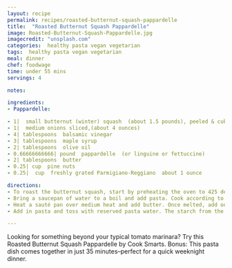```yaml
---
layout: recipe
permalink: recipes/roasted-butternut-squash-pappardelle
title:  "Roasted Butternut Squash Pappardelle"
image: Roasted-Butternut-Squash-Pappardelle.jpg
imagecredit: "unsplash.com"
categories:  healthy pasta vegan vegetarian
tags:  healthy pasta vegan vegetarian
meal: dinner
chef: foodwage
time: under 55 mins
servings: 4

notes:

ingredients:
- Pappardelle:

- 1|  small butternut (winter) squash  (about 1.5 pounds), peeled & cubed
- 1|  medium onions sliced,(about 4 ounces)
- 4| tablespoons  balsamic vinegar
- 3| tablespoons  maple syrup
- 2| tablespoons  olive oil
- 0.66666666666| pound  pappardelle  (or linguine or fettuccine)
- 2| tablespoons  butter
- 0.25| cup  pine nuts
- 0.25|  cup  freshly grated Parmigiano-Reggiano  about 1 ounce

directions:
- To roast the butternut squash, start by preheating the oven to 425 degrees. Mix together 2 tablespoons each of balsamic vinegar, maple syrup and olive oil. Toss with cubed butternut squash directly on a sheet pan. Roast for 25 to 30 minutes until golden on the outside or tender. (Can be done up to 5 days ahead)
- Bring a saucepan of water to a boil and add pasta. Cook according to package instructions. Before draining, save 1 cup pasta water.
- Heat a sauté pan over medium heat and add butter. Once melted, add onion. Sauté for 3 to 4 minutes and then add 2 tablespoons of balsamic vinegar and 1 tablespoon of maple syrup. Sauté for another 2 to 3 minutes.
- Add in pasta and toss with reserved pasta water. The starch from the pasta water will create a nice sauce. Add in pine nuts, roasted butternut squash, and parmesan. Cook until everything is warmed through

---
```


Looking for something beyond your typical tomato marinara? Try this Roasted Butternut Squash Pappardelle by Cook Smarts. Bonus: This pasta dish comes together in just 35 minutes–perfect for a quick weeknight dinner.
